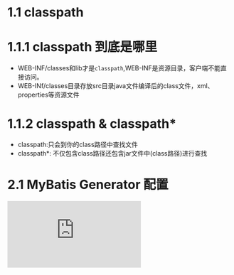 

# 1.1 classpath

# 1.1.1 classpath 到底是哪里
- WEB-INF/classes和lib才是`classpath`,WEB-INF是资源目录，客户端不能直接访问。
- WEB-INf/classes目录存放src目录java文件编译后的class文件，xml、properties等资源文件

# 1.1.2 classpath & classpath*
- classpath:只会到你的class路径中查找文件
- classpath*: 不仅包含class路径还包含jar文件中(class路径)进行查找





# 2.1 MyBatis Generator 配置

![文档地址](https://mybatis.org/generator/index.html)


